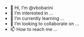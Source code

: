 - 👋 Hi, I’m @vbobarini
- 👀 I’m interested in ...
- 🌱 I’m currently learning ...
- 💞️ I’m looking to collaborate on ...
- 📫 How to reach me ...

<!---
vbobarini/vbobarini is a ✨ special ✨ repository because its `README.md` (this file) appears on your GitHub profile.
You can click the Preview link to take a look at your changes.
--->
